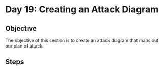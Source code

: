 # Day 19: Creating an Attack Diagram
## Objective
The objective of this section is to create an attack diagram that maps out our plan of attack.

## Steps
